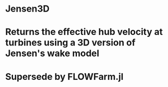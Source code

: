 # Jensen3D
# Returns the effective hub velocity at turbines using a 3D version of Jensen's wake model
# Supersede by FLOWFarm.jl
